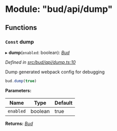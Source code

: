 # Module: "bud/api/dump"

## Functions

### `Const` dump

▸ **dump**(`enabled`: boolean): *[Bud](_bud_util_types_.md#bud)*

*Defined in [src/bud/api/dump.ts:10](https://github.com/roots/bud-support/blob/bd00b72/src/bud/api/dump.ts#L10)*

Dump generated webpack config for debugging

```js
bud.dump(true)
```

**Parameters:**

Name | Type | Default |
------ | ------ | ------ |
`enabled` | boolean | true |

**Returns:** *[Bud](_bud_util_types_.md#bud)*
